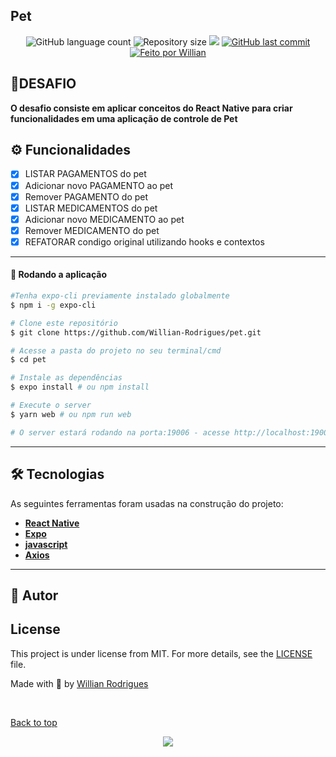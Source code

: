 ## Pet

<p align="center">
  <img alt="GitHub language count" src="https://img.shields.io/github/languages/count/Willian-Rodrigues/pet?style=flat-square&&color=%2304D361" />

  <img alt="Repository size" src="https://img.shields.io/github/repo-size/Willian-Rodrigues/pet?style=flat-square" />
	
  <img src="https://img.shields.io/github/stars/Willian-Rodrigues/pet?style=flat-square" />

  <a href="https://github.com/Willian-Rodrigues/pet/commits/master">
    <img alt="GitHub last commit" src="https://img.shields.io/github/last-commit/Willian-Rodrigues/pet?style=flat-square&">
  </a>

  <a href="https://github.com/Willian-Rodrigues">
    <img alt="Feito por Willian" src="https://img.shields.io/badge/feito%20por-Willian%20Rodrigues-%237519C1?style=flat-square&">
  </a>
</p>

## 🚀DESAFIO

**O desafio consiste em aplicar conceitos do React Native para criar funcionalidades em uma aplicação de controle de Pet**

## ⚙️ Funcionalidades

- [x] LISTAR PAGAMENTOS do pet
- [x] Adicionar novo PAGAMENTO ao pet
- [x] Remover PAGAMENTO do pet
- [x] LISTAR MEDICAMENTOS do pet
- [x] Adicionar novo MEDICAMENTO ao pet
- [x] Remover MEDICAMENTO do pet
- [x] REFATORAR condigo original utilizando hooks e contextos

---

#### 🧭 Rodando a aplicação

```bash
#Tenha expo-cli previamente instalado globalmente
$ npm i -g expo-cli

# Clone este repositório
$ git clone https://github.com/Willian-Rodrigues/pet.git

# Acesse a pasta do projeto no seu terminal/cmd
$ cd pet

# Instale as dependências
$ expo install # ou npm install

# Execute o server
$ yarn web # ou npm run web

# O server estará rodando na porta:19006 - acesse http://localhost:19006/

```

---

## 🛠 Tecnologias

As seguintes ferramentas foram usadas na construção do projeto:

- **[React Native](https://reactnative.dev/)**
- **[Expo](https://docs.expo.dev/)**
- **[javascript](https://www.javascript.com/)**
- **[Axios](https://github.com/axios/axios)**

---

## 🦸 Autor

## License

This project is under license from MIT. For more details, see the [LICENSE](LICENSE.md) file.

Made with 💜 by <a href="https://github.com/Willian-Rodrigues" target="_blank">Willian Rodrigues</a>

&#xa0;

<a href="#top">Back to top</a>

<div align="center">
  <img align="center" src="https://profile-counter.glitch.me/Willian-Rodrigues/pet/count.svg" />
</div> 

